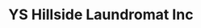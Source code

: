 ---
title: "YS Hillside Laundromat Inc"
url: /hollis/ys-hillside-laundromat-inc/
shop: Wäscherei
---